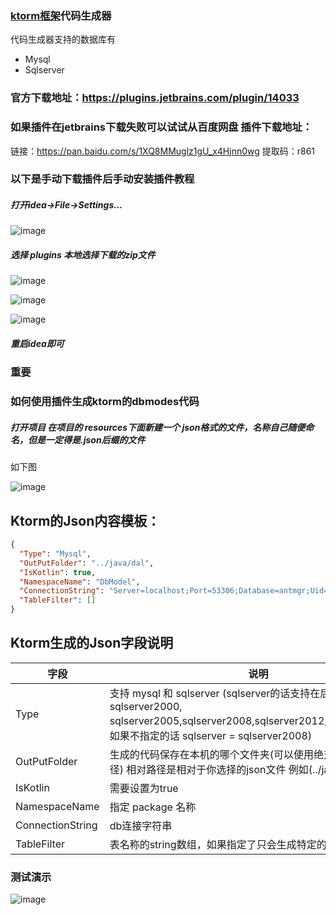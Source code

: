 
### [ktorm框架](https://github.com/vincentlauvlwj/Ktorm)代码生成器

代码生成器支持的数据库有 
- Mysql
- Sqlserver

### 官方下载地址：https://plugins.jetbrains.com/plugin/14033

### 如果插件在jetbrains下载失败可以试试从百度网盘 插件下载地址：
链接：https://pan.baidu.com/s/1XQ8MMuglz1gU_x4Hjnn0wg 
提取码：r861


### 以下是手动下载插件后手动安装插件教程

#####  打开idea->File->Settings...

![image](https://images4.c-ctrip.com/target/zb0n1e000001fr6eq9640.png)


##### 选择 plugins 本地选择下载的zip文件

![image](https://images4.c-ctrip.com/target/zb0p1e000001fr92h36F3.png)


![image](https://images4.c-ctrip.com/target/zb021e000001fz753AD11.png)

![image](https://images4.c-ctrip.com/target/zb0b1e000001fuiaiE9BF.png)

##### 重启idea即可

### 重要
### 如何使用插件生成ktorm的dbmodes代码

##### 打开项目 在项目的 resources下面新建一个 json格式的文件，名称自己随便命名，但是一定得是.json后缀的文件

如下图

![image](https://images4.c-ctrip.com/target/zb091e000001fuiuv5945.png)


## Ktorm的Json内容模板：
```json
{
  "Type": "Mysql",
  "OutPutFolder": "../java/dal",
  "IsKotlin": true,
  "NamespaceName": "DbModel",
  "ConnectionString": "Server=localhost;Port=53306;Database=antmgr;Uid=root;Pwd=123456;charset=utf8;SslMode=none",
  "TableFilter": []
}
```

## Ktorm生成的Json字段说明
字段 | 说明
---|---
Type | 支持 mysql 和 sqlserver (sqlserver的话支持在后面指定版本号：sqlserver2000, sqlserver2005,sqlserver2008,sqlserver2012,sqlserver2017，如果不指定的话 sqlserver = sqlserver2008)
OutPutFolder| 生成的代码保存在本机的哪个文件夹(可以使用绝对路径和相对路径) 相对路径是相对于你选择的json文件 例如(../java)
IsKotlin| 需要设置为true
NamespaceName| 指定 package 名称
ConnectionString| db连接字符串
TableFilter| 表名称的string数组，如果指定了只会生成特定的表的代码


### 测试演示

![image](https://images4.c-ctrip.com/target/zb0w1e000001fy5pm2190.gif)

